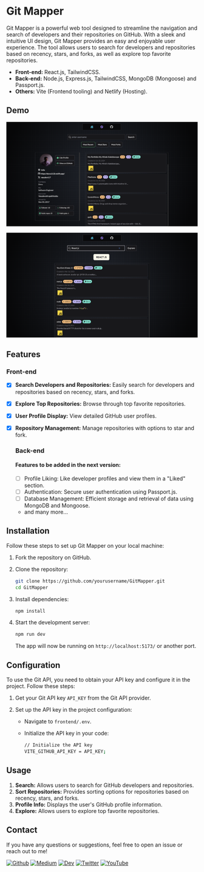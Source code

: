 # Git Mapper

Git Mapper is a powerful web tool designed to streamline the navigation and search of developers and their repositories on GitHub. With a sleek and intuitive UI design, Git Mapper provides an easy and enjoyable user experience. The tool allows users to search for developers and repositories based on recency, stars, and forks, as well as explore top favorite repositories.

- **Front-end:** React.js, TailwindCSS.
- **Back-end:** Node.js, Express.js, TailwindCSS, MongoDB (Mongoose) and Passport.js.
- **Others:** Vite (Frontend tooling) and Netlify (Hosting).

## Demo

![Git Mapper Main Page](./GitMapperImg1.png)

![Git Explore](./GitMapperImg2.png)

## Features

  ### Front-end
- [x] **Search Developers and Repositories:** Easily search for developers and repositories based on recency, stars, and forks.
- [x] **Explore Top Repositories:** Browse through top favorite repositories.
- [x] **User Profile Display:** View detailed GitHub user profiles.
- [x] **Repository Management:** Manage repositories with options to star and fork.

  ### Back-end
  #### Features to be added in the next version:

  - [ ] Profile Liking: Like developer profiles and view them in a "Liked" section.
  - [ ] Authentication: Secure user authentication using Passport.js.
  - [ ] Database Management: Efficient storage and retrieval of data using MongoDB and Mongoose.
  - and many more...

## Installation

Follow these steps to set up Git Mapper on your local machine:

1. Fork the repository on GitHub.

2. Clone the repository:

   ```bash
   git clone https://github.com/yourusername/GitMapper.git
   cd GitMapper
   ```

3. Install dependencies:

   ```bash
   npm install
   ```

4. Start the development server:

   ```bash
   npm run dev
   ```

   The app will now be running on `http://localhost:5173/` or another port.

## Configuration

To use the Git API, you need to obtain your API key and configure it in the project. Follow these steps:

1. Get your Git API key `API_KEY` from the Git API provider.

2. Set up the API key in the project configuration:

   - Navigate to `frontend/.env`.

   - Initialize the API key in your code:
     ```bash
     // Initialize the API key
     VITE_GITHUB_API_KEY = API_KEY;
     ```

## Usage

1. **Search:** Allows users to search for GitHub developers and repositories.
2. **Sort Repositories:** Provides sorting options for repositories based on recency, stars, and forks.
3. **Profile Info:** Displays the user's GitHub profile information.
4. **Explore:** Allows users to explore top favorite repositories.

## Contact

If you have any questions or suggestions, feel free to open an issue or reach out to me!

<a href="https://github.com/Vasudevatirupathinaidu" target="_blank"><img alt="Github" src="https://img.shields.io/badge/GitHub-%2312100E.svg?&style=for-the-badge&logo=Github&logoColor=white" /></a> <a href="https://medium.com/@tirupathinaidu" target="_blank"><img alt="Medium" src="https://img.shields.io/badge/Medium-12100E?style=for-the-badge&logo=medium&logoColor=white" /></a> <a href="https://dev.to/deva" target="_blank"><img alt="Dev" src="https://img.shields.io/badge/dev.to-0A0A0A?style=for-the-badge&logo=dev.to&logoColor=white" /></a> <a href="https://twitter.com/vasudev617" target="_blank"><img alt="Twitter" src="https://img.shields.io/badge/twitter-%231DA1F2.svg?&style=for-the-badge&logo=twitter&logoColor=white" /></a> <a href="https://www.youtube.com/@vasudev16180" target="_blank"><img alt="YouTube" src="https://img.shields.io/badge/YouTube-%23FF0000.svg?style=for-the-badge&logo=YouTube&logoColor=white" /></a>
